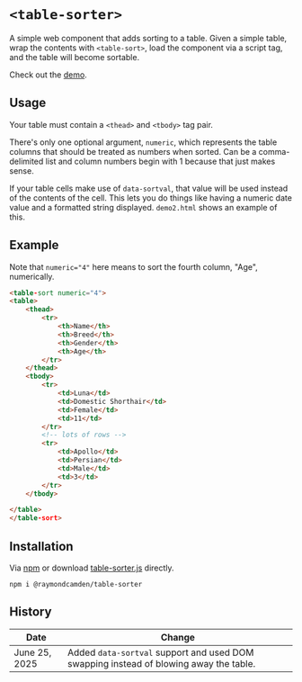 # `<table-sorter>`

A simple web component that adds sorting to a table. Given a simple table, wrap the contents with `<table-sort>`, load the component via a script tag, and the table will become sortable.

Check out the [demo](https://cfjedimaster.github.io/table-sorter/demo.html).

## Usage

Your table must contain a `<thead>` and `<tbody>` tag pair.

There's only one optional argument, `numeric`, which represents the table columns that should be treated as numbers when sorted. Can be a comma-delimited list and column numbers begin with 1 because that just makes sense. 

If your table cells make use of `data-sortval`, that value will be used instead of the contents of the cell. This lets you do things like having a numeric date value and a formatted string displayed. `demo2.html` shows an example of this. 

## Example 

Note that `numeric="4"` here means to sort the fourth column, "Age", numerically.

```html
<table-sort numeric="4">
<table>
	<thead>
		<tr>
			<th>Name</th>
			<th>Breed</th>
			<th>Gender</th>
			<th>Age</th>
		</tr>
	</thead>
	<tbody>
		<tr>
			<td>Luna</td>
			<td>Domestic Shorthair</td>
			<td>Female</td>
			<td>11</td>
		</tr>
		<!-- lots of rows -->
		<tr>
			<td>Apollo</td>
			<td>Persian</td>
			<td>Male</td>
			<td>3</td>
		</tr>	
	</tbody>

</table>
</table-sort>
```

## Installation

Via [npm](https://www.npmjs.com/package/@raymondcamden/table-sorter) or download [table-sorter.js](./table-sorter.js) directly.

```
npm i @raymondcamden/table-sorter
```

## History

| Date | Change |
| --- | --- |
| June 25, 2025 | Added `data-sortval` support and used DOM swapping instead of blowing away the table. |
